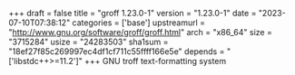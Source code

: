 +++
draft = false
title = "groff 1.23.0-1"
version = "1.23.0-1"
date = "2023-07-10T07:38:12"
categories = ['base']
upstreamurl = "http://www.gnu.org/software/groff/groff.html"
arch = "x86_64"
size = "3715284"
usize = "24283503"
sha1sum = "18ef27f85c269997ec4df1cf711c55ffff166e5e"
depends = "['libstdc++>=11.2']"
+++
GNU troff text-formatting system